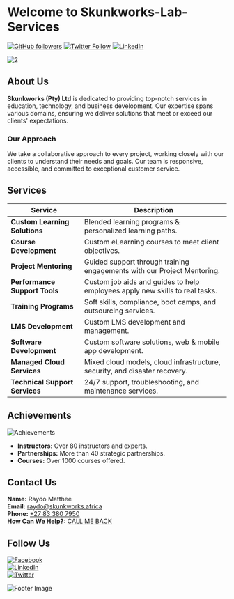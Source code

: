 # Welcome to Skunkworks-Lab-Services

[![GitHub followers](https://img.shields.io/github/followers/skunkworksza?style=social)](https://github.com/skunkworksza) [![Twitter Follow](https://img.shields.io/twitter/follow/skunkworksza?style=social)](https://twitter.com/skunkworksza) [![LinkedIn](https://img.shields.io/badge/LinkedIn-Skunkworks-blue)](https://www.linkedin.com/company/skunkworksza)

![2](https://github.com/Skunkworks-Lab-Services/.github/assets/126121348/5b6cc808-bc90-412d-b5cf-760f2f6dd40f)

## About Us

**Skunkworks (Pty) Ltd** is dedicated to providing top-notch services in education, technology, and business development. Our expertise spans various domains, ensuring we deliver solutions that meet or exceed our clients' expectations. 

### Our Approach
We take a collaborative approach to every project, working closely with our clients to understand their needs and goals. Our team is responsive, accessible, and committed to exceptional customer service.

## Services

| Service                       | Description                                                                 |
|-------------------------------|-----------------------------------------------------------------------------|
| **Custom Learning Solutions** | Blended learning programs & personalized learning paths.                    |
| **Course Development**        | Custom eLearning courses to meet client objectives.                        |
| **Project Mentoring**         | Guided support through training engagements with our Project Mentoring.     |
| **Performance Support Tools** | Custom job aids and guides to help employees apply new skills to real tasks.|
| **Training Programs**         | Soft skills, compliance, boot camps, and outsourcing services.              |
| **LMS Development**           | Custom LMS development and management.                                      |
| **Software Development**      | Custom software solutions, web & mobile app development.                   |
| **Managed Cloud Services**    | Mixed cloud models, cloud infrastructure, security, and disaster recovery.  |
| **Technical Support Services**| 24/7 support, troubleshooting, and maintenance services.                   |

## Achievements

![Achievements](https://www.skunkworks.africa/achievements.gif)

- **Instructors:** Over 80 instructors and experts.
- **Partnerships:** More than 40 strategic partnerships.
- **Courses:** Over 1000 courses offered.

## Contact Us

**Name:** Raydo Matthee  
**Email:** [raydo@skunkworks.africa](mailto:raydo@skunkworks.africa)  
**Phone:** [+27 83 380 7950](tel:+27833807950)  
**How Can We Help?:** [CALL ME BACK](#)

## Follow Us

[![Facebook](https://img.shields.io/badge/Facebook-Skunkworks-blue)](https://www.facebook.com/skunkworksza)  
[![LinkedIn](https://img.shields.io/badge/LinkedIn-Skunkworks-blue)](https://www.linkedin.com/company/skunkworksza)  
[![Twitter](https://img.shields.io/badge/Twitter-Skunkworks-blue)](https://twitter.com/skunkworksza)  

![Footer Image](https://www.skunkworks.africa/footer-image.gif)
